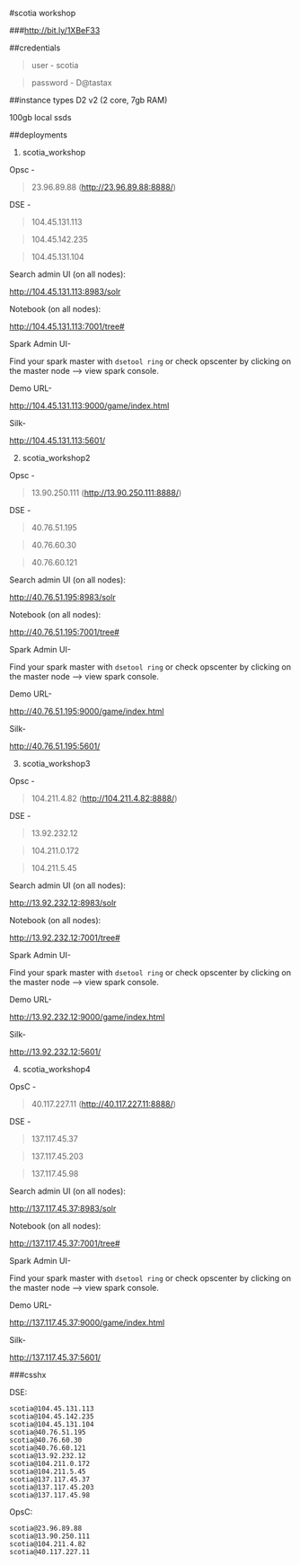 #scotia workshop

###http://bit.ly/1XBeF33


##credentials

> user - scotia

> password - D@tastax

##instance types
D2 v2 (2 core, 7gb RAM)

100gb local ssds

##deployments

1) scotia_workshop

Opsc - 
> 23.96.89.88 (http://23.96.89.88:8888/)

DSE -
> 104.45.131.113

> 104.45.142.235

> 104.45.131.104

Search admin UI (on all nodes):

http://104.45.131.113:8983/solr

Notebook (on all nodes):

http://104.45.131.113:7001/tree#

Spark Admin UI-

Find your spark master with `dsetool ring` or check opscenter by clicking on the master node --> view spark console.

Demo URL- 

http://104.45.131.113:9000/game/index.html

Silk-

http://104.45.131.113:5601/


2) scotia_workshop2

Opsc -
> 13.90.250.111 (http://13.90.250.111:8888/)

DSE -
> 40.76.51.195

> 40.76.60.30

> 40.76.60.121

Search admin UI (on all nodes):

http://40.76.51.195:8983/solr

Notebook (on all nodes):

http://40.76.51.195:7001/tree#

Spark Admin UI-

Find your spark master with `dsetool ring` or check opscenter by clicking on the master node --> view spark console.

Demo URL- 

http://40.76.51.195:9000/game/index.html

Silk-

http://40.76.51.195:5601/

3) scotia_workshop3

Opsc -
> 104.211.4.82 (http://104.211.4.82:8888/)


DSE -
> 13.92.232.12

> 104.211.0.172

> 104.211.5.45

Search admin UI (on all nodes):

http://13.92.232.12:8983/solr

Notebook (on all nodes):

http://13.92.232.12:7001/tree#

Spark Admin UI-

Find your spark master with `dsetool ring` or check opscenter by clicking on the master node --> view spark console.

Demo URL- 

http://13.92.232.12:9000/game/index.html

Silk-

http://13.92.232.12:5601/

4) scotia_workshop4

OpsC -
> 40.117.227.11 (http://40.117.227.11:8888/)

DSE -
> 137.117.45.37

> 137.117.45.203

> 137.117.45.98

Search admin UI (on all nodes):

http://137.117.45.37:8983/solr

Notebook (on all nodes):

http://137.117.45.37:7001/tree#

Spark Admin UI-

Find your spark master with `dsetool ring` or check opscenter by clicking on the master node --> view spark console.

Demo URL- 

http://137.117.45.37:9000/game/index.html

Silk-

http://137.117.45.37:5601/

###csshx

DSE:

```
scotia@104.45.131.113
scotia@104.45.142.235
scotia@104.45.131.104
scotia@40.76.51.195
scotia@40.76.60.30
scotia@40.76.60.121
scotia@13.92.232.12
scotia@104.211.0.172
scotia@104.211.5.45
scotia@137.117.45.37
scotia@137.117.45.203
scotia@137.117.45.98
```

OpsC:

```
scotia@23.96.89.88
scotia@13.90.250.111
scotia@104.211.4.82 
scotia@40.117.227.11
```
